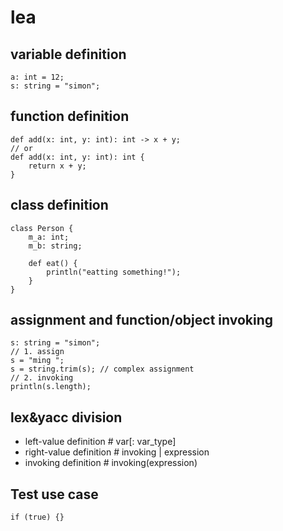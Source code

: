 # lea

## variable definition

```lea
a: int = 12;
s: string = "simon";

```

## function definition

```lea
def add(x: int, y: int): int -> x + y;
// or
def add(x: int, y: int): int {
	return x + y;
}
```

## class definition

```lea
class Person {
	m_a: int;
	m_b: string;

	def eat() {
		println("eatting something!");
	}
}

```

## assignment and function/object invoking

```lea
s: string = "simon";
// 1. assign
s = "ming ";
s = string.trim(s); // complex assignment
// 2. invoking
println(s.length);

```

## lex&yacc division

-  left-value definition # var[: var_type]
- right-value definition # invoking | expression
-    invoking definition # invoking(expression)

## Test use case

```lea
if (true) {}

```